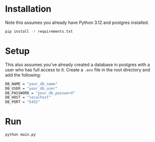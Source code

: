 # Installation

Note this assumes you already have Python 3.12 and postgres installed.

```bash
pip install -r requirements.txt
```

# Setup
This also assumes you've already created a database in postgres with a user who has full access to it.
Create a `.env` file in the root directory and add the following:

```bash
DB_NAME = "your_db_name"
DB_USER = "your_db_user"
DB_PASSWORD = "your_db_password"
DB_HOST = "localhost"
DB_PORT = "5432"
```

# Run

```bash
python main.py
```
